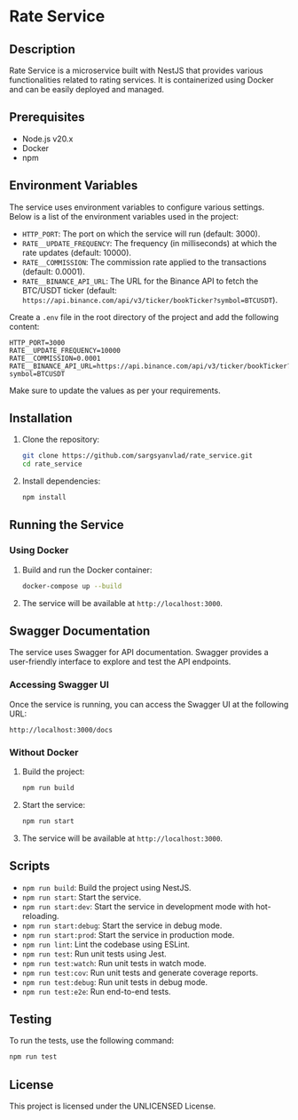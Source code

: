 # Rate Service

## Description
Rate Service is a microservice built with NestJS that provides various functionalities related to rating services. It is containerized using Docker and can be easily deployed and managed.

## Prerequisites
- Node.js v20.x
- Docker
- npm

## Environment Variables

The service uses environment variables to configure various settings. Below is a list of the environment variables used in the project:

- `HTTP_PORT`: The port on which the service will run (default: 3000).
- `RATE__UPDATE_FREQUENCY`: The frequency (in milliseconds) at which the rate updates (default: 10000).
- `RATE__COMMISSION`: The commission rate applied to the transactions (default: 0.0001).
- `RATE__BINANCE_API_URL`: The URL for the Binance API to fetch the BTC/USDT ticker (default: `https://api.binance.com/api/v3/ticker/bookTicker?symbol=BTCUSDT`).

Create a `.env` file in the root directory of the project and add the following content:

```dotenv
HTTP_PORT=3000
RATE__UPDATE_FREQUENCY=10000
RATE__COMMISSION=0.0001
RATE__BINANCE_API_URL=https://api.binance.com/api/v3/ticker/bookTicker?symbol=BTCUSDT
```

Make sure to update the values as per your requirements.

## Installation

1. Clone the repository:
   ```sh
   git clone https://github.com/sargsyanvlad/rate_service.git
   cd rate_service
   ```

2. Install dependencies:
   ```sh
   npm install
   ```

## Running the Service

### Using Docker

1. Build and run the Docker container:
   ```sh
   docker-compose up --build
   ```

2. The service will be available at `http://localhost:3000`.

## Swagger Documentation

The service uses Swagger for API documentation. Swagger provides a user-friendly interface to explore and test the API endpoints.

### Accessing Swagger UI

Once the service is running, you can access the Swagger UI at the following URL:
```
http://localhost:3000/docs
```

### Without Docker

1. Build the project:
   ```sh
   npm run build
   ```

2. Start the service:
   ```sh
   npm run start
   ```

3. The service will be available at `http://localhost:3000`.

## Scripts

- `npm run build`: Build the project using NestJS.
- `npm run start`: Start the service.
- `npm run start:dev`: Start the service in development mode with hot-reloading.
- `npm run start:debug`: Start the service in debug mode.
- `npm run start:prod`: Start the service in production mode.
- `npm run lint`: Lint the codebase using ESLint.
- `npm run test`: Run unit tests using Jest.
- `npm run test:watch`: Run unit tests in watch mode.
- `npm run test:cov`: Run unit tests and generate coverage reports.
- `npm run test:debug`: Run unit tests in debug mode.
- `npm run test:e2e`: Run end-to-end tests.

## Testing

To run the tests, use the following command:
```sh
npm run test
```

## License

This project is licensed under the UNLICENSED License.
